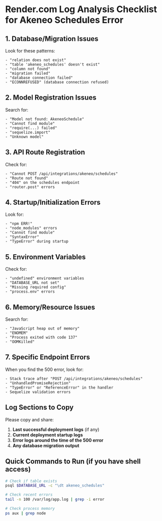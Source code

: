 # Render.com Log Analysis Checklist for Akeneo Schedules Error

## 1. Database/Migration Issues
Look for these patterns:
```
- "relation does not exist"
- "table 'akeneo_schedules' doesn't exist"
- "column not found"
- "migration failed"
- "database connection failed"
- "ECONNREFUSED" (database connection refused)
```

## 2. Model Registration Issues
Search for:
```
- "Model not found: AkeneoSchedule"
- "Cannot find module"
- "require(...) failed"
- "sequelize.import"
- "Unknown model"
```

## 3. API Route Registration
Check for:
```
- "Cannot POST /api/integrations/akeneo/schedules"
- "Route not found"
- "404" on the schedules endpoint
- "router.post" errors
```

## 4. Startup/Initialization Errors
Look for:
```
- "npm ERR!"
- "node_modules" errors
- "Cannot find module"
- "SyntaxError"
- "TypeError" during startup
```

## 5. Environment Variables
Check for:
```
- "undefined" environment variables
- "DATABASE_URL not set"
- "Missing required config"
- "process.env" errors
```

## 6. Memory/Resource Issues
Search for:
```
- "JavaScript heap out of memory"
- "ENOMEM"
- "Process exited with code 137"
- "OOMKilled"
```

## 7. Specific Endpoint Errors
When you find the 500 error, look for:
```
- Stack trace after "POST /api/integrations/akeneo/schedules"
- "UnhandledPromiseRejection"
- "TypeError" or "ReferenceError" in the handler
- Sequelize validation errors
```

## Log Sections to Copy

Please copy and share:
1. **Last successful deployment logs** (if any)
2. **Current deployment startup logs**
3. **Error logs around the time of the 500 error**
4. **Any database migration output**

## Quick Commands to Run (if you have shell access)

```bash
# Check if table exists
psql $DATABASE_URL -c "\dt akeneo_schedules"

# Check recent errors
tail -n 100 /var/log/app.log | grep -i error

# Check process memory
ps aux | grep node
```